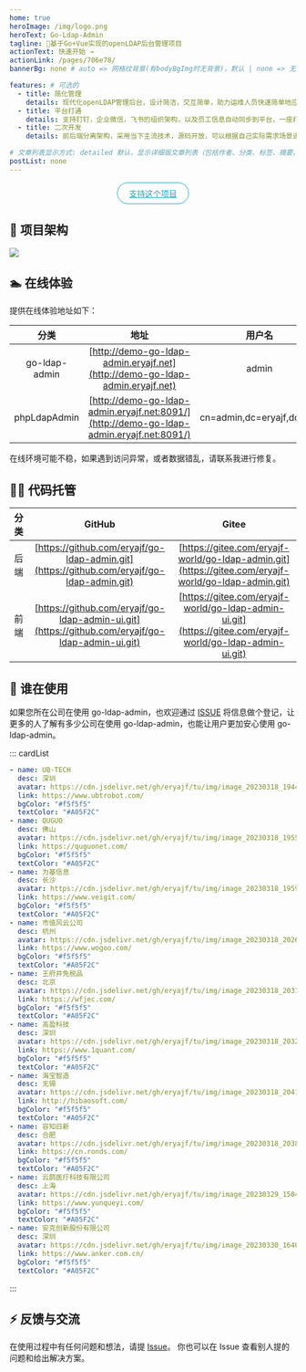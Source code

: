```yaml
---
home: true
heroImage: /img/logo.png
heroText: Go-Ldap-Admin
tagline: 🚀基于Go+Vue实现的openLDAP后台管理项目
actionText: 快速开始 →
actionLink: /pages/706e78/
bannerBg: none # auto => 网格纹背景(有bodyBgImg时无背景)，默认 | none => 无 | '大图地址' | background: 自定义背景样式       提示：如发现文本颜色不适应你的背景时可以到palette.styl修改$bannerTextColor变量

features: # 可选的
  - title: 简化管理
    details: 现代化openLDAP管理后台，设计简洁，交互简单，助力运维人员快速简单地应用并管理openLDAP
  - title: 平台打通
    details: 支持钉钉，企业微信，飞书的组织架构，以及员工信息自动同步到平台，一座打通IM与常见支持ldap认证的应用的桥梁
  - title: 二次开发
    details: 前后端分离架构，采用当下主流技术，源码开放，可以根据自己实际需求场景进行二次定制开发

# 文章列表显示方式: detailed 默认，显示详细版文章列表（包括作者、分类、标签、摘要、分页等）| simple => 显示简约版文章列表（仅标题和日期）| none 不显示文章列表
postList: none
---
```


<p align="center">
  <a class="become-sponsor" href="/pages/2b6725/">支持这个项目</a>
</p>

<style>
.become-sponsor{
  padding: 8px 20px;
  display: inline-block;
  color: #11a8cd;
  border-radius: 30px;
  box-sizing: border-box;
  border: 1px solid #11a8cd;
}
</style>

## 🧐 项目架构

![](/img/architecture.png)

## 🏊 在线体验

提供在线体验地址如下：

|     分类      |                                           地址                                           |          用户名           | 密码   |
| :-----------: | :--------------------------------------------------------------------------------------: | :-----------------------: | ------ |
| go-ldap-admin |       [http://demo-go-ldap-admin.eryajf.net](http://demo-go-ldap-admin.eryajf.net)       |           admin           | 123456 |
| phpLdapAdmin  | [http://demo-go-ldap-admin.eryajf.net:8091/](http://demo-go-ldap-admin.eryajf.net:8091/) | cn=admin,dc=eryajf,dc=net | 123456 |

在线环境可能不稳，如果遇到访问异常，或者数据错乱，请联系我进行修复。

## 👨‍💻 代码托管

| 分类 |                                              GitHub                                              |                                                   Gitee                                                    |
| :--: | :----------------------------------------------------------------------------------------------: | :--------------------------------------------------------------------------------------------------------: |
| 后端 |    [https://github.com/eryajf/go-ldap-admin.git](https://github.com/eryajf/go-ldap-admin.git)    |    [https://gitee.com/eryajf-world/go-ldap-admin.git](https://gitee.com/eryajf-world/go-ldap-admin.git)    |
| 前端 | [https://github.com/eryajf/go-ldap-admin-ui.git](https://github.com/eryajf/go-ldap-admin-ui.git) | [https://gitee.com/eryajf-world/go-ldap-admin-ui.git](https://gitee.com/eryajf-world/go-ldap-admin-ui.git) |

## 🥳 谁在使用

如果您所在公司在使用 go-ldap-admin，也欢迎通过 [ISSUE](https://github.com/eryajf/go-ldap-admin/issues/18) 将信息做个登记，让更多的人了解有多少公司在使用 go-ldap-admin，也能让用户更加安心使用 go-ldap-admin。

::: cardList

```yaml
- name: UB-TECH
  desc: 深圳
  avatar: https://cdn.jsdelivr.net/gh/eryajf/tu/img/image_20230318_194422.jpg
  link: https://www.ubtrobot.com/
  bgColor: "#f5f5f5"
  textColor: "#A05F2C"
- name: QUGUO
  desc: 佛山
  avatar: https://cdn.jsdelivr.net/gh/eryajf/tu/img/image_20230318_195529.jpg
  link: https://quguonet.com/
  bgColor: "#f5f5f5"
  textColor: "#A05F2C"
- name: 为基信息
  desc: 长沙
  avatar: https://cdn.jsdelivr.net/gh/eryajf/tu/img/image_20230318_195958.png
  link: https://www.veigit.com/
  bgColor: "#f5f5f5"
  textColor: "#A05F2C"
- name: 市值风云公司
  desc: 杭州
  avatar: https://cdn.jsdelivr.net/gh/eryajf/tu/img/image_20230318_202602.jpg
  link: https://www.wogoo.com/
  bgColor: "#f5f5f5"
  textColor: "#A05F2C"
- name: 王府井免税品
  desc: 北京
  avatar: https://cdn.jsdelivr.net/gh/eryajf/tu/img/image_20230318_203114.png
  link: https://wfjec.com/
  bgColor: "#f5f5f5"
  textColor: "#A05F2C"
- name: 高盈科技
  desc: 深圳
  avatar: https://cdn.jsdelivr.net/gh/eryajf/tu/img/image_20230318_203238.png
  link: https://www.1quant.com/
  bgColor: "#f5f5f5"
  textColor: "#A05F2C"
- name: 海宝智造
  desc: 无锡
  avatar: https://cdn.jsdelivr.net/gh/eryajf/tu/img/image_20230318_204117.png
  link: http://hibaosoft.com/
  bgColor: "#f5f5f5"
  textColor: "#A05F2C"
- name: 容知日新
  desc: 合肥
  avatar: https://cdn.jsdelivr.net/gh/eryajf/tu/img/image_20230318_203831.png
  link: https://cn.ronds.com/
  bgColor: "#f5f5f5"
  textColor: "#A05F2C"
- name: 云鹊医疗科技有限公司
  desc: 上海
  avatar: https://cdn.jsdelivr.net/gh/eryajf/tu/img/image_20230329_150433.png
  link: https://www.yunqueyi.com/
  bgColor: "#f5f5f5"
  textColor: "#A05F2C"
- name: 安克创新股份有限公司
  desc: 深圳
  avatar: https://cdn.jsdelivr.net/gh/eryajf/tu/img/image_20230330_164038.png
  link: https://www.anker.com.cn/
  bgColor: "#f5f5f5"
  textColor: "#A05F2C"
```

:::

## ⚡ 反馈与交流

在使用过程中有任何问题和想法，请提 [Issue](https://github.com/eryajf/go-ldap-admin/issues)。
你也可以在 Issue 查看别人提的问题和给出解决方案。
